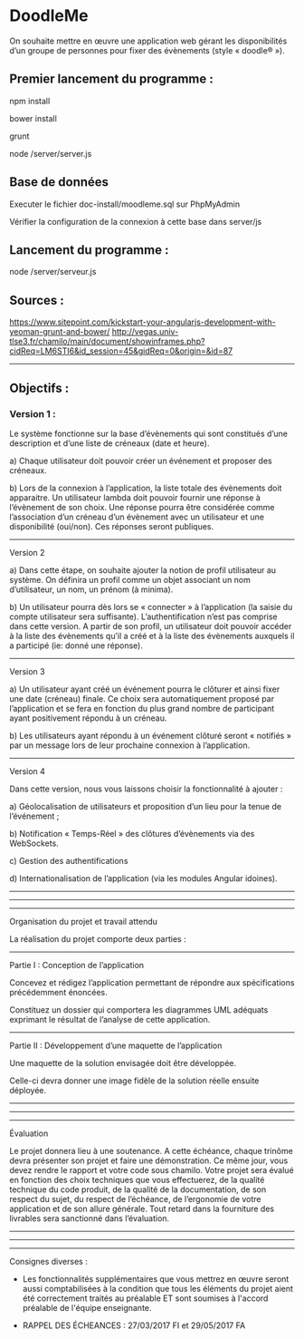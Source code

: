 # DoodleMe

On souhaite mettre en œuvre une application web gérant les disponibilités d’un groupe de personnes pour fixer des évènements (style « doodle® »).

## Premier lancement du programme :
npm install

bower install 

grunt

node /server/server.js

## Base de données
Executer le fichier doc-install/moodleme.sql sur PhpMyAdmin

Vérifier la configuration de la connexion à cette base dans server/js

## Lancement du programme : 
node /server/serveur.js

## Sources :
https://www.sitepoint.com/kickstart-your-angularjs-development-with-yeoman-grunt-and-bower/
http://vegas.univ-tlse3.fr/chamilo/main/document/showinframes.php?cidReq=LM6STI6&id_session=45&gidReq=0&origin=&id=87
_____________________________________________________________________________________________________________

## Objectifs :
### Version 1 :

Le système fonctionne sur la base d’évènements qui sont constitués d’une description et d’une liste de créneaux (date et heure).

a) Chaque utilisateur doit pouvoir créer un événement et proposer des créneaux.

b) Lors de la connexion à l’application, la liste totale des évènements doit apparaitre. Un utilisateur lambda doit pouvoir fournir une réponse à l’évènement de son choix. Une réponse pourra être considérée comme l’association d’un créneau d’un évènement avec un utilisateur et une disponibilité (oui/non). Ces réponses seront publiques.
_____________________________________________________________________________________________________________

Version 2

a) Dans cette étape, on souhaite ajouter la notion de profil utilisateur au système. On définira un profil comme un objet associant un nom d’utilisateur, un nom, un prénom (à minima).

b) Un utilisateur pourra dès lors se « connecter » à l’application (la saisie du compte utilisateur sera suffisante). L’authentification n’est pas comprise dans cette version. A partir de son profil, un utilisateur doit pouvoir accéder à la liste des évènements qu’il a créé et à la liste des évènements auxquels il a participé (ie: donné une réponse).
_____________________________________________________________________________________________________________

Version 3

a) Un utilisateur ayant créé un événement pourra le clôturer et ainsi fixer une date (créneau) finale. Ce choix sera automatiquement proposé par l’application et se fera en fonction du plus grand nombre de participant ayant positivement répondu à un créneau.

b) Les utilisateurs ayant répondu à un événement clôturé seront « notifiés » par un message lors de leur prochaine connexion à l’application.

_____________________________________________________________________________________________________________

Version 4

Dans cette version, nous vous laissons choisir la fonctionnalité à ajouter :

a) Géolocalisation de utilisateurs et proposition d’un lieu pour la tenue de l’événement ;

b) Notification « Temps-Réel » des clôtures d’évènements via des WebSockets.

c) Gestion des authentifications

d) Internationalisation de l’application (via les modules Angular idoines).

_____________________________________________________________________________________________________________
_____________________________________________________________________________________________________________
_____________________________________________________________________________________________________________

Organisation du projet et travail attendu

La réalisation du projet comporte deux parties :
_____________________________________________________________________________________________________________

Partie I : Conception de l’application

Concevez et rédigez l’application permettant de répondre aux spécifications précédemment énoncées. 

Constituez un dossier qui comportera les diagrammes UML adéquats exprimant le résultat de l’analyse de cette application.

_____________________________________________________________________________________________________________

Partie II : Développement d’une maquette de l’application

Une maquette de la solution envisagée doit être développée. 

Celle-ci devra donner une image fidèle de la solution réelle ensuite déployée.

_____________________________________________________________________________________________________________
_____________________________________________________________________________________________________________
_____________________________________________________________________________________________________________

Évaluation

Le projet donnera lieu à une soutenance. A cette échéance, chaque trinôme devra présenter son projet et faire une démonstration. Ce même jour, vous devez rendre le rapport et votre code sous chamilo. Votre projet sera évalué en fonction des choix techniques que vous effectuerez, de la qualité technique du code produit, de la qualité de la documentation, de son respect du sujet, du respect de l’échéance, de l’ergonomie de votre application et de son allure générale. Tout retard dans la fourniture des livrables sera sanctionné dans l’évaluation.
_____________________________________________________________________________________________________________
_____________________________________________________________________________________________________________
_____________________________________________________________________________________________________________

Consignes diverses :

- Les fonctionnalités supplémentaires que vous mettrez en œuvre seront aussi comptabilisées à la condition que tous les éléments du projet aient été correctement traités au préalable ET sont soumises à l'accord préalable de l'équipe enseignante.

- RAPPEL DES ÉCHEANCES : 27/03/2017 FI et 29/05/2017 FA
